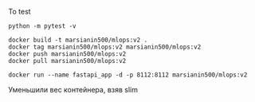 

To test
```
python -m pytest -v
```

```
docker build -t marsianin500/mlops:v2 .
docker tag marsianin500/mlops:v2 marsianin500/mlops:v2
docker push marsianin500/mlops:v2
docker pull marsianin500/mlops:v2
```

```
docker run --name fastapi_app -d -p 8112:8112 marsianin500/mlops:v2
```



Уменьшили вес контейнера, взяв slim